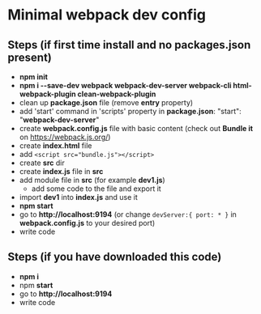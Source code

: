 # Minimal webpack dev config

## Steps (if first time install and no packages.json present)
* **npm init**
* **npm i --save-dev webpack webpack-dev-server webpack-cli html-webpack-plugin clean-webpack-plugin**
* clean up **package.json** file (remove **entry** property)
* add 'start' command in 'scripts' property in **package.json**:  "start": "**webpack-dev-server**"
* create **webpack.config.js** file with basic content (check out  **Bundle it** on https://webpack.js.org/)
* create **index.html** file
* add `<script src="bundle.js"></script>`
* create **src** dir
* create **index.js** file in **src**
* add module file in **src** (for example **dev1.js**)
  * add some code to the file and export it
* import **dev1** into **index.js** and use it
* **npm start**
* go to **http://localhost:9194** (or change `devServer:{ port: * }` in **webpack.config.js** to your desired port)
* write  code

## Steps (if you have downloaded this code)
* **npm i**
* npm **start**
* go to **http://localhost:9194**
* write code



